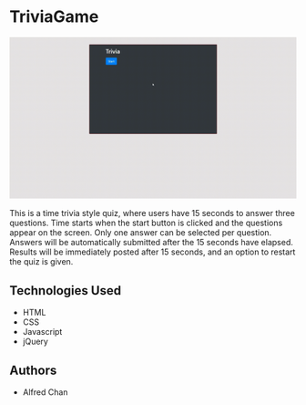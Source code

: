 # TriviaGame

![GIF of Trivia working](assets/images/20190604012234.gif "Animation of trivia site")

This is a time trivia style quiz, where users have 15 seconds to answer three questions. Time starts when the start button is clicked and the questions appear on the screen. Only one answer can be selected per question. Answers will be automatically submitted after the 15 seconds have elapsed. Results will be immediately posted after 15 seconds, and an option to restart the quiz is given. 

## Technologies Used

* HTML
* CSS
* Javascript
* jQuery

## Authors

* Alfred Chan